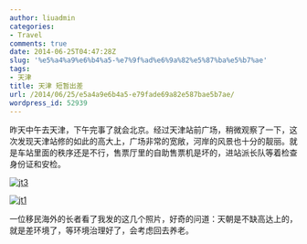 ```yaml
---
author: liuadmin
categories:
- Travel
comments: true
date: 2014-06-25T04:47:28Z
slug: '%e5%a4%a9%e6%b4%a5-%e7%9f%ad%e6%9a%82%e5%87%ba%e5%b7%ae'
tags:
- 天津
title: 天津 短暂出差
url: /2014/06/25/e5a4a9e6b4a5-e79fade69a82e587bae5b7ae/
wordpress_id: 52939
---
```


昨天中午去天津，下午完事了就会北京。经过天津站前广场，稍微观察了一下，这次发现天津站修的如此的高大上，广场非常的宽敞，河岸的风景也十分的靓丽。就是车站里面的秩序还是不行，售票厅里的自助售票机是坏的，进站派长队等着检查身份证和安检。
<!--more-->

[![jt3](http://7bv9gn.com1.z0.glb.clouddn.com/wp-content/uploads/2014/06/jt3-e1403671411274-768x1024.jpg)](http://7bv9gn.com1.z0.glb.clouddn.com/wp-content/uploads/2014/06/jt3-e1403671411274.jpg)

[![jt1](http://7bv9gn.com1.z0.glb.clouddn.com/wp-content/uploads/2014/06/jt1-1024x319.jpg)](http://7bv9gn.com1.z0.glb.clouddn.com/wp-content/uploads/2014/06/jt1.jpg)

一位移民海外的长者看了我发的这几个照片，好奇的问道：天朝是不缺高达上的，就是差环境了，等环境治理好了，会考虑回去养老。
